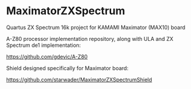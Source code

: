 # MaximatorZXSpectrum
Quartus ZX Spectrum 16k project for KAMAMI Maximator (MAX10) board

A-Z80 processor implementation repository, along with ULA and ZX Spectrum de1 implementation:

https://github.com/gdevic/A-Z80

Shield designed specifically for Maximator board:

https://github.com/starwader/MaximatorZXSpectrumShield

